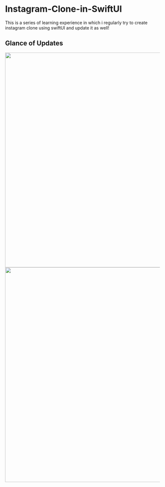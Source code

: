 # Instagram-Clone-in-SwiftUI
This is a series of learning experience in which i regularly try to create instagram clone using swiftUI and update it as well!

## Glance of Updates

<img src="https://imgur.com/fNq2ZfB.png" height="700">
<img src="https://imgur.com/tKJKThg.png" height="700">


